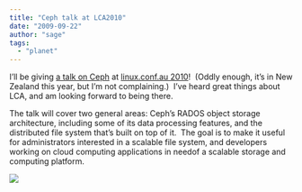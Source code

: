 ```yaml
---
title: "Ceph talk at LCA2010"
date: "2009-09-22"
author: "sage"
tags: 
  - "planet"
---
```


I’ll be giving [a talk on Ceph](http://www.lca2010.org.nz/programme/schedule/view_talk/50162?day=wednesday) at [linux.conf.au 2010](http://www.lca2010.org.nz/)!  (Oddly enough, it’s in New Zealand this year, but I’m not complaining.)  I’ve heard great things about LCA, and am looking forward to being there.

The talk will cover two general areas: Ceph’s RADOS object storage architecture, including some of its data processing features, and the distributed file system that’s built on top of it.  The goal is to make it useful for administrators interested in a scalable file system, and developers working on cloud computing applications in needof a scalable storage and computing platform.

![](http://track.hubspot.com/__ptq.gif?a=268973&k=14&bu=http://ceph.com&r=http://ceph.com/updates/ceph-talk-at-lca2010/&bvt=rss&p=wordpress)

